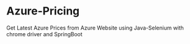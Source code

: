 # Azure-Pricing
Get Latest Azure Prices from Azure Website using Java-Selenium with chrome driver and SpringBoot
